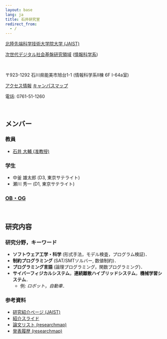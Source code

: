 ```yaml
---
layout: base
lang: ja
title: 石井研究室
redirect_from:
  - /
---
```


[北陸先端科学技術大学院大学 (JAIST)](https://www.jaist.ac.jp/index.html)
            
[次世代デジタル社会基盤研究領域](https://www.jaist.ac.jp/areas/ngdi/)
([情報科学系](https://www.jaist.ac.jp/areas/information-science.html))

<br />

〒923-1292 石川県能美市旭台1-1 (情報科学系II棟 6F I-64a室)

[アクセス情報](https://www.jaist.ac.jp/top/access/)
[キャンパスマップ](https://www.jaist.ac.jp/top/campusmap/)

電話: 0761-51-1260

<br />

## メンバー

### 教員

- [石井 大輔 (准教授)](https://researchmap.jp/dishii?lang=ja)

### 学生

- 中釜 雄太郎 (D3, 東京サテライト)
- 瀬川 秀一 (D1, 東京サテライト)

### [OB・OG](./alumni.html)

<br />

## <a name="research-ja"></a>研究内容

### 研究分野，キーワード

- **ソフトウェア工学・科学** (形式手法，モデル検査，プログラム検証)．
- **制約プログラミング** (SAT/SMTソルバー, 数値制約)．
- **プログラミング言語** (論理プログラミング，関数プログラミング)．
- **サイバーフィジカルシステム**，**連続離散ハイブリッドシステム**，**機械学習システム**．
    - 例: *ロボット*，*自動車*．

### 参考資料

- [研究紹介ページ (JAIST)](https://www.jaist.ac.jp/laboratory/ngdi/ishii.html)
- [紹介スライド](../2023-04_il-intro.pdf)
- [論文リスト (researchmap)](https://researchmap.jp/dishii/published_papers?lang=ja)
- [発表履歴 (researchmap)](https://researchmap.jp/dishii/misc?lang=ja)

<!-- EOF -->
